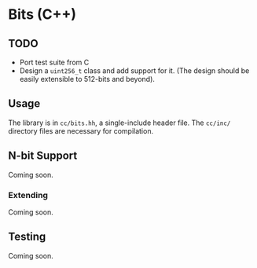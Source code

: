 Bits (C++)
==========

## TODO

+ Port test suite from C
+ Design a `uint256_t` class and add support for it. (The design should be easily extensible to 512-bits and beyond).

## Usage

The library is in `cc/bits.hh`, a single-include header file. The `cc/inc/` directory files are necessary for compilation.

## N-bit Support

Coming soon.

### Extending

Coming soon.

## Testing

Coming soon.
